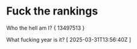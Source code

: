 # Fuck the rankings

Who the hell am I?
{ 13497513 }

What fucking year is it?
[ 2025-03-31T13:56:40Z ]

